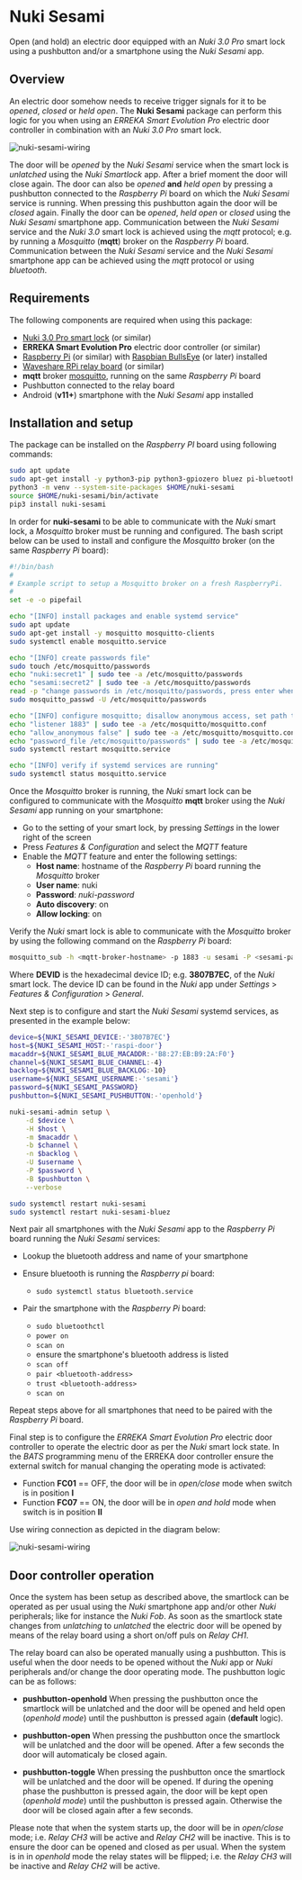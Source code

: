 # Nuki Sesami

Open (and hold) an electric door equipped with an _Nuki 3.0 Pro_ smart lock using a pushbutton and/or a smartphone using the _Nuki Sesami_ app.

## Overview

An electric door somehow needs to receive trigger signals for it to be _opened_, _closed_ or _held open_. The **Nuki Sesami** package can perform this logic for you when using an _ERREKA Smart Evolution Pro_ electric door controller in combination with an _Nuki 3.0 Pro_ smart lock.

![nuki-sesami-wiring](https://raw.githubusercontent.com/michelm/nuki-sesami/master/nuki-sesami-overview.png)

The door will be _opened_ by the _Nuki Sesami_ service when the smart lock is _unlatched_ using the _Nuki Smartlock_ app. After a brief moment the door will close again.
The door can also be  _opened_ **and** _held open_ by pressing a pushbutton connected to the _Raspberry Pi_ board on which the _Nuki Sesami_ service is running. When pressing this pushbutton again the door will be _closed_ again.
Finally the door can be _opened_, _held open_ or _closed_ using the _Nuki Sesami_ smartphone app. Communication between the _Nuki Sesami_ service and the _Nuki 3.0_ smart lock is achieved using the _mqtt_ protocol; e.g. by running a _Mosquitto_ (**mqtt**) broker on the _Raspberry Pi_ board. Communication between the _Nuki Sesami_ service and the _Nuki Sesami_ smartphone app can be achieved using the _mqtt_ protocol or using _bluetooth_.

## Requirements

The following components are required when using this package:

- [Nuki 3.0 Pro smart lock](https://nuki.io/en/smart-lock-pro/) (or similar)
- **ERREKA Smart Evolution Pro** electric door controller (or similar)
- [Raspberry Pi](https://www.raspberrypi.org/) (or similar) with [Raspbian BullsEye](https://www.raspbian.org/) (or later) installed
- [Waveshare RPi relay board](https://www.waveshare.com/wiki/RPi_Relay_Board) (or similar)
- **mqtt** broker [mosquitto](https://mosquitto.org/), running on the same _Raspberry Pi_ board
- Pushbutton connected to the relay board
- Android (**v11+**) smartphone with the _Nuki Sesami_ app installed

## Installation and setup

The package can be installed on the _Raspberry PI_ board using following commands:

```bash
sudo apt update
sudo apt-get install -y python3-pip python3-gpiozero bluez pi-bluetooth
python3 -m venv --system-site-packages $HOME/nuki-sesami
source $HOME/nuki-sesami/bin/activate
pip3 install nuki-sesami
```

In order for **nuki-sesami** to be able to communicate with the _Nuki_ smart lock, a _Mosquitto_ broker must be running and configured. The bash script below can be used to install and configure the _Mosquitto_ broker (on the same _Raspberry Pi_ board):

```bash
#!/bin/bash
#
# Example script to setup a Mosquitto broker on a fresh RaspberryPi.
#
set -e -o pipefail

echo "[INFO] install packages and enable systemd service"
sudo apt update
sudo apt-get install -y mosquitto mosquitto-clients
sudo systemctl enable mosquitto.service

echo "[INFO] create passwords file"
sudo touch /etc/mosquitto/passwords
echo "nuki:secret1" | sudo tee -a /etc/mosquitto/passwords
echo "sesami:secret2" | sudo tee -a /etc/mosquitto/passwords
read -p "change passwords in /etc/mosquitto/passwords, press enter when done"
sudo mosquitto_passwd -U /etc/mosquitto/passwords

echo "[INFO] configure mosquitto; disallow anonymous access, set path to passwords file"
echo "listener 1883" | sudo tee -a /etc/mosquitto/mosquitto.conf
echo "allow_anonymous false" | sudo tee -a /etc/mosquitto/mosquitto.conf
echo "password_file /etc/mosquitto/passwords" | sudo tee -a /etc/mosquitto/mosquitto.conf
sudo systemctl restart mosquitto.service

echo "[INFO] verify if systemd services are running"
sudo systemctl status mosquitto.service
```

Once the _Mosquitto_ broker is running, the _Nuki_ smart lock can be configured to communicate with the _Mosquitto_ **mqtt** broker using the _Nuki Sesami_ app running on your smartphone:

- Go to the setting of your smart lock, by pressing _Settings_ in the lower right of the screen
- Press _Features & Configuration_ and select the _MQTT_ feature
- Enable the _MQTT_ feature and enter the following settings:
  - **Host name**: hostname of the _Raspberry Pi_ board running the _Mosquitto_ broker
  - **User name**: nuki
  - **Password**: _nuki-password_
  - **Auto discovery**: on
  - **Allow locking**: on

Verify the _Nuki_ smart lock is able to communicate with the _Mosquitto_ broker by using the following command on the _Raspberry Pi_ board:

```bash
mosquitto_sub -h <mqtt-broker-hostname> -p 1883 -u sesami -P <sesami-password> -t nuki/DEVID/state
```

Where **DEVID** is the hexadecimal device ID; e.g. **3807B7EC**, of the _Nuki_ smart lock. The device ID can be found in the _Nuki_ app under _Settings_ > _Features & Configuration_ > _General_.

Next step is to configure and start the _Nuki Sesami_ systemd services, as presented in the example below:

```bash
device=${NUKI_SESAMI_DEVICE:-'3807B7EC'}
host=${NUKI_SESAMI_HOST:-'raspi-door'}
macaddr=${NUKI_SESAMI_BLUE_MACADDR:-'B8:27:EB:B9:2A:F0'}
channel=${NUKI_SESAMI_BLUE_CHANNEL:-4}
backlog=${NUKI_SESAMI_BLUE_BACKLOG:-10}
username=${NUKI_SESAMI_USERNAME:-'sesami'}
password=${NUKI_SESAMI_PASSWORD}
pushbutton=${NUKI_SESAMI_PUSHBUTTON:-'openhold'}

nuki-sesami-admin setup \
    -d $device \
    -H $host \
    -m $macaddr \
    -b $channel \
    -n $backlog \
    -U $username \
    -P $password \
    -B $pushbutton \
    --verbose

sudo systemctl restart nuki-sesami
sudo systemctl restart nuki-sesami-bluez
```

Next pair all smartphones with the _Nuki Sesami_ app to the _Raspberry Pi_ board running the _Nuki Sesami_ services:

- Lookup the bluetooth address and name of your smartphone
- Ensure bluetooth is running the _Raspberry pi_ board:

  - `sudo systemctl status bluetooth.service`

- Pair the smartphone with the _Raspberry Pi_ board:

  - `sudo bluetoothctl`
  - `power on`
  - `scan on`
  - ensure the smartphone's bluetooth address is listed
  - `scan off`
  - `pair <bluetooth-address>`
  - `trust <bluetooth-address>`
  - `scan on`

Repeat steps above for all smartphones that need to be paired with the _Raspberry Pi_ board.

Final step is to configure the _ERREKA Smart Evolution Pro_ electric door controller to operate the electric door as per the _Nuki_ smart lock state.
In the _BATS_ programming menu of the ERREKA door controller ensure the external switch for manual changing the operating mode is activated:

- Function **FC01** == OFF, the door will be in _open/close_ mode when switch is in position **I**
- Function **FC07** == ON, the door will be in _open and hold_ mode when switch is in position **II**

Use wiring connection as depicted in the diagram below:

![nuki-sesami-wiring](https://raw.githubusercontent.com/michelm/nuki-sesami/master/nuki-raspi-door-erreka.png)

## Door controller operation

Once the system has been setup as described above, the smartlock can be operated as per usual using the _Nuki_ smartphone app
and/or other _Nuki_ peripherals; like for instance the _Nuki Fob_.
As soon as the smartlock state changes from _unlatching_ to _unlatched_ the electric door will be opened by means
of the relay board using a short on/off puls on _Relay CH1_.

The relay board can also be operated manually using a pushbutton. This is useful when the door needs to be opened without
the _Nuki_ app or _Nuki_ peripherals and/or change the door operating mode.
The pushbutton logic can be as follows:

- **pushbutton-openhold** When pressing the pushbutton once the smartlock will be unlatched and the door will be opened
and held open (_openhold mode_) until the pushbutton is pressed again (**default** logic).

- **pushbutton-open** When pressing the pushbutton once the smartlock will be unlatched and the door will be opened. After a
few seconds the door will automaticaly be closed again.

- **pushbutton-toggle** When pressing the pushbutton once the smartlock will be unlatched and the door will be opened. If during
the opening phase the pushbutton is pressed again, the door will be kept open (_openhold mode_) until the pushbutton is pressed again.
Otherwise the door will be closed again after a few seconds.

Please note that when the system starts up, the door will be in _open/close_ mode; i.e. _Relay CH3_ will be active and _Relay CH2_
will be inactive. This is to ensure the door can be opened and closed as per usual. When the system is in in _openhold_ mode 
the relay states will be flipped; i.e. the _Relay CH3_ will be inactive and _Relay CH2_ will be active.
